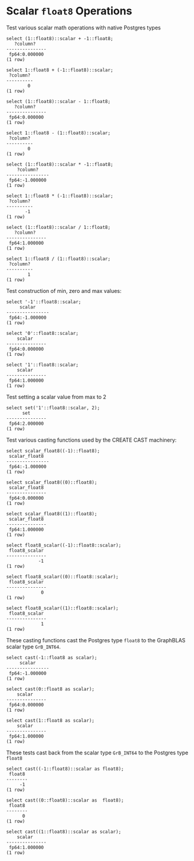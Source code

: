 # Scalar `float8` Operations

Test various scalar math operations with native Postgres types
``` postgres-console
select (1::float8)::scalar + -1::float8;
   ?column?    
---------------
 fp64:0.000000
(1 row)

select 1::float8 + (-1::float8)::scalar;
 ?column? 
----------
        0
(1 row)

select (1::float8)::scalar - 1::float8;
   ?column?    
---------------
 fp64:0.000000
(1 row)

select 1::float8 - (1::float8)::scalar;
 ?column? 
----------
        0
(1 row)

select (1::float8)::scalar * -1::float8;
    ?column?    
----------------
 fp64:-1.000000
(1 row)

select 1::float8 * (-1::float8)::scalar;
 ?column? 
----------
       -1
(1 row)

select (1::float8)::scalar / 1::float8;
   ?column?    
---------------
 fp64:1.000000
(1 row)

select 1::float8 / (1::float8)::scalar;
 ?column? 
----------
        1
(1 row)

```
Test construction of min, zero and max values:
``` postgres-console
select '-1'::float8::scalar;
     scalar     
----------------
 fp64:-1.000000
(1 row)

select '0'::float8::scalar;
    scalar     
---------------
 fp64:0.000000
(1 row)

select '1'::float8::scalar;
    scalar     
---------------
 fp64:1.000000
(1 row)

```
Test setting a scalar value from max to 2
``` postgres-console
select set('1'::float8::scalar, 2);
      set      
---------------
 fp64:2.000000
(1 row)

```
Test various casting functions used by the CREATE CAST machinery:
``` postgres-console
select scalar_float8((-1)::float8);
 scalar_float8  
----------------
 fp64:-1.000000
(1 row)

select scalar_float8((0)::float8);
 scalar_float8 
---------------
 fp64:0.000000
(1 row)

select scalar_float8((1)::float8);
 scalar_float8 
---------------
 fp64:1.000000
(1 row)

select float8_scalar((-1)::float8::scalar);
 float8_scalar 
---------------
            -1
(1 row)

select float8_scalar((0)::float8::scalar);
 float8_scalar 
---------------
             0
(1 row)

select float8_scalar((1)::float8::scalar);
 float8_scalar 
---------------
             1
(1 row)

```
These casting functions cast the Postgres type `float8` to the
GraphBLAS scalar type `GrB_INT64`.
``` postgres-console
select cast(-1::float8 as scalar);
     scalar     
----------------
 fp64:-1.000000
(1 row)

select cast(0::float8 as scalar);
    scalar     
---------------
 fp64:0.000000
(1 row)

select cast(1::float8 as scalar);
    scalar     
---------------
 fp64:1.000000
(1 row)

```
These tests cast back from the scalar type `GrB_INT64` to the
Postgres type `float8`
``` postgres-console
select cast((-1::float8)::scalar as float8);
 float8 
--------
     -1
(1 row)

select cast((0::float8)::scalar as  float8);
 float8 
--------
      0
(1 row)

select cast((1::float8)::scalar as scalar);
    scalar     
---------------
 fp64:1.000000
(1 row)

```